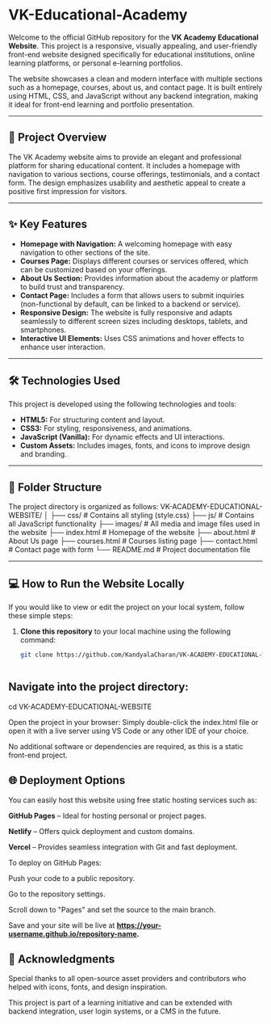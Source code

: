 # VK-Educational-Academy
Welcome to the official GitHub repository for the **VK Academy Educational Website**. This project is a responsive, visually appealing, and user-friendly front-end website designed specifically for educational institutions, online learning platforms, or personal e-learning portfolios.

The website showcases a clean and modern interface with multiple sections such as a homepage, courses, about us, and contact page. It is built entirely using HTML, CSS, and JavaScript without any backend integration, making it ideal for front-end learning and portfolio presentation.

---

## 📌 Project Overview

The VK Academy website aims to provide an elegant and professional platform for sharing educational content. It includes a homepage with navigation to various sections, course offerings, testimonials, and a contact form. The design emphasizes usability and aesthetic appeal to create a positive first impression for visitors.

---

## ✨ Key Features

- **Homepage with Navigation:** A welcoming homepage with easy navigation to other sections of the site.
- **Courses Page:** Displays different courses or services offered, which can be customized based on your offerings.
- **About Us Section:** Provides information about the academy or platform to build trust and transparency.
- **Contact Page:** Includes a form that allows users to submit inquiries (non-functional by default, can be linked to a backend or service).
- **Responsive Design:** The website is fully responsive and adapts seamlessly to different screen sizes including desktops, tablets, and smartphones.
- **Interactive UI Elements:** Uses CSS animations and hover effects to enhance user interaction.

---

## 🛠️ Technologies Used

This project is developed using the following technologies and tools:

- **HTML5:** For structuring content and layout.
- **CSS3:** For styling, responsiveness, and animations.
- **JavaScript (Vanilla):** For dynamic effects and UI interactions.
- **Custom Assets:** Includes images, fonts, and icons to improve design and branding.

---

## 📁 Folder Structure

The project directory is organized as follows:
VK-ACADEMY-EDUCATIONAL-WEBSITE/
│
├── css/ # Contains all styling (style.css)
├── js/ # Contains all JavaScript functionality
├── images/ # All media and image files used in the website
├── index.html # Homepage of the website
├── about.html # About Us page
├── courses.html # Courses listing page
├── contact.html # Contact page with form
└── README.md # Project documentation file



---

## 💻 How to Run the Website Locally

If you would like to view or edit the project on your local system, follow these simple steps:

1. **Clone this repository** to your local machine using the following command:
   ```bash
   git clone https://github.com/KandyalaCharan/VK-ACADEMY-EDUCATIONAL-WEBSITE.git



 ## Navigate into the project directory:


cd VK-ACADEMY-EDUCATIONAL-WEBSITE


Open the project in your browser:
Simply double-click the index.html file or open it with a live server using VS Code or any other IDE of your choice.

No additional software or dependencies are required, as this is a static front-end project.


 ## 🌐 Deployment Options
You can easily host this website using free static hosting services such as:

**GitHub Pages** – Ideal for hosting personal or project pages.

**Netlify** – Offers quick deployment and custom domains.

**Vercel** – Provides seamless integration with Git and fast deployment.

To deploy on GitHub Pages:

Push your code to a public repository.

Go to the repository settings.

Scroll down to "Pages" and set the source to the main branch.

Save and your site will be live at **https://your-username.github.io/repository-name.**



 ## 🙌 Acknowledgments
Special thanks to all open-source asset providers and contributors who helped with icons, fonts, and design inspiration.

This project is part of a learning initiative and can be extended with backend integration, user login systems, or a CMS in the future.

